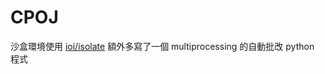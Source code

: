 # CPOJ

沙盒環境使用 [ioi/isolate](https://github.com/ioi/isolate)
額外多寫了一個 multiprocessing 的自動批改 python 程式


